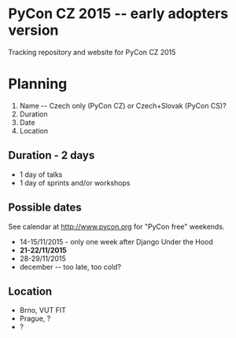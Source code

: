 PyCon CZ 2015 -- early adopters version
=======================================

Tracking repository and website for PyCon CZ 2015

Planning
========

1. Name -- Czech only (PyCon CZ) or Czech+Slovak (PyCon CS)?
2. Duration
3. Date
4. Location

Duration - 2 days
-----------------

- 1 day of talks
- 1 day of sprints and/or workshops

Possible dates
--------------

See calendar at http://www.pycon.org for "PyCon free" weekends.

- 14-15/11/2015 - only one week after Django Under the Hood
- **21-22/11/2015**
- 28-29/11/2015
- december -- too late, too cold?

Location
--------

- Brno, VUT FIT
- Prague, ?
- ?

